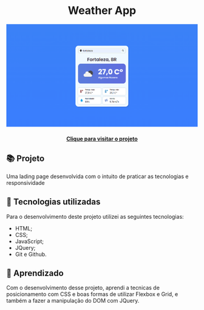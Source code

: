 <h1 align="center">
  Weather App
</h1>

![Resultado final do projeto](.github/preview.png)

<h4 align="center"><a href="https://juniorod99.github.io/weather-api/" target="_blank">Clique para visitar o projeto</a></h4>

## 📚 Projeto

Uma lading page desenvolvida com o intuito de praticar as tecnologias e responsividade

## 💼 Tecnologias utilizadas

Para o desenvolvimento deste projeto utilizei as seguintes tecnologias:

- HTML;
- CSS;
- JavaScript;
- JQuery;
- Git e Github.

## 🤯 Aprendizado

Com o desenvolvimento desse projeto, aprendi a tecnicas de posicionamento com CSS e boas formas de utilizar Flexbox e Grid, e também a fazer a manipulação do DOM com JQuery.
